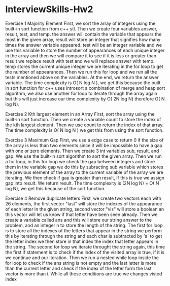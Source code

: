 # InterviewSkills-Hw2
Exercise 1 Majority Element
First, we sort the array of integers using the built-in sort function from c++ stl. Then we create four variables answer, result, test, and temp.
the answer will contain the variable that appears the most in the given array, result will store an integer that signifies how many times the answer variable appeared.
test will be an integer variable and we use this variable to store the number of appearances of each unique integer in the array and then we will compare it to see if it is less or greater than result we replace result with test and we will replace answer with temp. temp stores the current unique integer we are iterating in the for loop to get the number of appearances. Then we run this for loop and we run all the tests mentioned above on the variables. At the end, we return the answer variable. The time complexity is O( N log N ), we get this because the built in sort function for c++ uses introsort a combination of merge and heap sort algorithm, we also use another for loop to iterate through the array again but this will just increase our time complexity by O( 2N log N) therefore O( N log N).


Exercise 2 Kth largest element in an Array
First, sort the array using the built-in sort function. Then we create a variable count to store the index of the kth largest element. Then we use count to return the index of that array. The time complexity is O( N log N ) we get this from using the sort function.


Exercise 3 Maximum Gap
First, we use a edge case to return 0 if the size of the array is less than two elements since it will be impossible to have a gap with one or zero elements. Then we create 3 int variables sub, result, and gap. We use the built-in sort algorithm to sort the given array. Then we run a for loop, in this for loop we check the gap between integers and store them in the variable gap we do this by subracting sub variable which stores the previous element of the array to the current variable of the array we are iterating. We then check if gap is greater than result, if this is true we assign gap into result. We return result. The time complexity is (2N log N) = 
O( N log N), we get this because of the sort function.

Exercise 4  Remove duplicate letters
First, we create two vectors each with 26 elements, the first vector "last" will store the indexes of the appearance of each letter in the given string, second vector "vis" will store a boolean an this vector will let us know if that letter have been seen already. Then we create a variable called ans and this will store our string answer to the problem, and an integer n to store the length of the string. The first for loop is to store all the indexes of the letters that appear in the string we perform this by iterating through the string and each char is subtracted by 'a' to get the letter index we then store in that index the index that letter appears in the string. The second for loop we iterate throught the string again, this time the first if statement is to check if the index of the visited array is true, if it is we continue and our iteration. Then we run a nested while loop inside the for loop to check if the ans string is not empty and the last letter is more than the current letter and check if the index of the letter form the last vector is more than i. While all these conditions are true we changes visted index 
